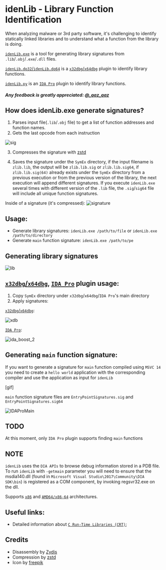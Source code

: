 # idenLib - Library Function Identification

When analyzing malware or 3rd party software, it's challenging to identify statically linked libraries and to understand what a function from the library is doing.

[`idenLib.exe`](https://github.com/secrary/idenLib) is a tool for generating library signatures from `.lib`/`.obj`/`.exe`/`.dll` files.

[`idenLib.dp32`/`idenLib.dp64`](https://github.com/secrary/idenLibX) is a [`x32dbg`/`x64dbg`](https://x64dbg.com) plugin to identify library functions.

[`idenLib.py`](https://github.com/secrary/IDA-scripts/tree/master/idenLib) is an [`IDA Pro`](https://www.hex-rays.com/products/ida/index.shtml) plugin to identify library functions.


##### Any feedback is greatly appreciated: [@_qaz_qaz](https://twitter.com/_qaz_qaz)

## How does idenLib.exe generate signatures?

1. Parses input file(`.lib`/`.obj` file) to get a list of function addresses and function names.
2. Gets the last opcode from each instruction

![sig](https://user-images.githubusercontent.com/16405698/52433535-35442500-2b05-11e9-92a2-7ed0dfb319ab.png)

3. Compresses the signature with [zstd](https://github.com/facebook/zstd)

4. Saves the signature under the `SymEx` directory, if the input filename is `zlib.lib`, the output will be `zlib.lib.sig` or `zlib.lib.sig64`,
if `zlib.lib.sig(64)` already exists under the `SymEx` directory from a previous execution or from the previous version of the library, the next execution will append different signatures.
If you execute `idenLib.exe` several times with different version of the `.lib` file, the `.sig`/`sig64` file will include all unique function signatures.

Inside of a signature (it's compressed):
![signature](https://user-images.githubusercontent.com/16405698/52490971-e9a18200-2bbd-11e9-8d29-e85a71826c8f.png)

## Usage:
- Generate library signatures: `idenLib.exe /path/to/file` or `idenLib.exe /path/to/directory`
- Generate `main` function signature: `idenLib.exe /path/to/pe`

## Generating library signatures

![lib](https://user-images.githubusercontent.com/16405698/52433541-35dcbb80-2b05-11e9-918a-6d39afc5de91.gif)

## [`x32dbg`/`x64dbg`](https://x64dbg.com), [`IDA Pro`](https://www.hex-rays.com/products/ida/index.shtml) plugin usage:

1. Copy `SymEx` directory under `x32dbg`/`x64dbg`/`IDA Pro`'s main directory
2. Apply signatures:

[`x32dbg`/`x64dbg`](https://github.com/secrary/idenLibX):

![xdb](https://user-images.githubusercontent.com/16405698/52433536-35442500-2b05-11e9-990e-8d4889bfe1c6.gif)

[`IDA Pro`](https://github.com/secrary/IDA-scripts/tree/master/idenLib):

![ida_boost_2](https://user-images.githubusercontent.com/16405698/52433540-35dcbb80-2b05-11e9-9dd3-9bb44d678ea5.gif)

## Generating `main` function signature:
If you want to generate a signature for `main` function compiled using `MSVC 14` you need to create a  `hello world` application with the corresponding compiler and use the application as input for `idenLib`

[gif]

`main` function signature files are `EntryPointSignatures.sig` and `EntryPointSignatures.sig64`

![IDAProMain](https://user-images.githubusercontent.com/16405698/53022517-3c4b2b80-3453-11e9-9e0a-5d1421f9c8f3.gif)

## TODO
At this moment, only `IDA Pro` plugin supports finding `main` functions

## NOTE
`idenLib` uses the `DIA APIs` to browse debug information stored in a PDB file. To run `idenLib` with `-getmain` parameter you will need to ensure that the msdia140.dll (found in `Microsoft Visual Studio\2017\Community\DIA SDK\bin`) is registered as a COM component, by invoking regsvr32.exe on the dll. 

Supports [`x86`](https://en.wikipedia.org/wiki/X86) and [`AMD64/x86-64`](https://en.wikipedia.org/wiki/X86-64) architectures.

## Useful links:
- Detailed information about [`C Run-Time Libraries (CRT)`](https://docs.microsoft.com/en-us/cpp/c-runtime-library/crt-library-features);

## Credits
- Disassembly by [Zydis](https://zydis.re)
- Compression by [zstd](https://github.com/facebook/zstd)
- Icon by [freepik](https://www.flaticon.com/authors/freepik)
